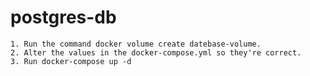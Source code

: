# postgres-db
    1. Run the command docker volume create datebase-volume.
    2. Alter the values in the docker-compose.yml so they're correct.
    3. Run docker-compose up -d